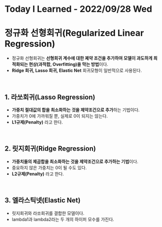 # Today I Learned - 2022/09/28 Wed

# 정규화 선형회귀(Regularized Linear Regression)
- 정규화 선형회귀는 **선형회귀 계수에 대한 졔약 조건을 추가하여 모델이 과도하게 최적화되는 현상(과적합, Overfitting)을 막는 방법**이다.
- **Ridge 회귀, Lasso 회귀, Elastic Net** 회귀모형이 일반적으로 사용된다.
<br>

## 1. 라쏘회귀(Lasso Regression)
- **가중치 절대값의 합을 최소화하는 것을 제약조건으로 추가**하는 기법이다.
- 가중치가 0에 가까워질 뿐, 실제로 0이 되지는 않는다.
- **L1규제(Penalty)** 라고 한다.
<br>

## 2. 릿지회귀(Ridge Regression)
- **가중치들의 제곱합을 최소화하는 것을 제약조건으로 추가하는 기법**이다.
- 중요하지 않은 가중치는 0이 될 수도 있다.
- **L2규제(Penalty)** 라고 한다.
<br>

## 3. 엘라스틱넷(Elastic Net)
- 릿지회귀와 라쏘회귀를 결합한 모델이다.
- lambda1과 lambda2라는 두 개의 하이퍼 모수를 가진다.
